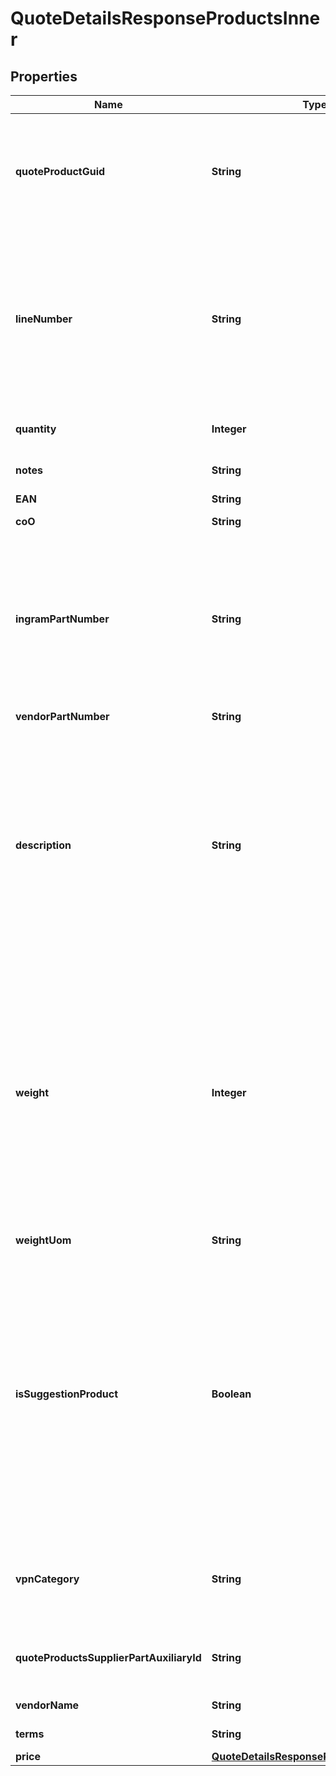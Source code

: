 

# QuoteDetailsResponseProductsInner


## Properties

| Name | Type | Description | Notes |
|------------ | ------------- | ------------- | -------------|
|**quoteProductGuid** | **String** | Quote Product GUID  is the primary quote key in Ingram Micro&#39;s CRM - needed to retrieve quote details. |  [optional] |
|**lineNumber** | **String** | Line number which the product will appear in the quote.  Line number is manditory when unique configurations are included in a quote and mainting the item line order is required. |  [optional] |
|**quantity** | **Integer** | Quantity of product line item quoted. |  [optional] |
|**notes** | **String** | Product line item comments. |  [optional] |
|**EAN** | **String** | EANUPC |  [optional] |
|**coO** | **String** | Country of Origin. |  [optional] |
|**ingramPartNumber** | **String** | Ingram Micro SKU (stock keeping unit). An identification, usually alphanumeric, of a particular product that allows it to be tracked for inventory purposes |  [optional] |
|**vendorPartNumber** | **String** | Vendor Part Number |  [optional] |
|**description** | **String** | Product description.  Note - The quote view api returns only the product short description as maintained in Ingram Micro&#39;s crm system.  For long descriptions, please refer to alternative information sources. |  [optional] |
|**weight** | **Integer** | Weight is provided based on country standard.  For countries following Imperial standards - weight is presented as pounds with decimal.  In countries following metric standards, weight is provided as kilograms with decimal. |  [optional] |
|**weightUom** | **String** | Unit of measure |  [optional] |
|**isSuggestionProduct** | **Boolean** | Flag to indicate if a product line item is a suggested product.  The suggested product is provided in addition to the requested quoted products and a suggested option.  Suggested products are grouped together for subtotal and total calculations. |  [optional] |
|**vpnCategory** | **String** | Vendor product category specific to Cisco. HWDW (hardware) or service. |  [optional] |
|**quoteProductsSupplierPartAuxiliaryId** | **String** | Vendor product configuration ID specific to Cisco. |  [optional] |
|**vendorName** | **String** | Vendor name of the product |  [optional] |
|**terms** | **String** | Terms of the quote |  [optional] |
|**price** | [**QuoteDetailsResponseProductsInnerPrice**](QuoteDetailsResponseProductsInnerPrice.md) |  |  [optional] |



